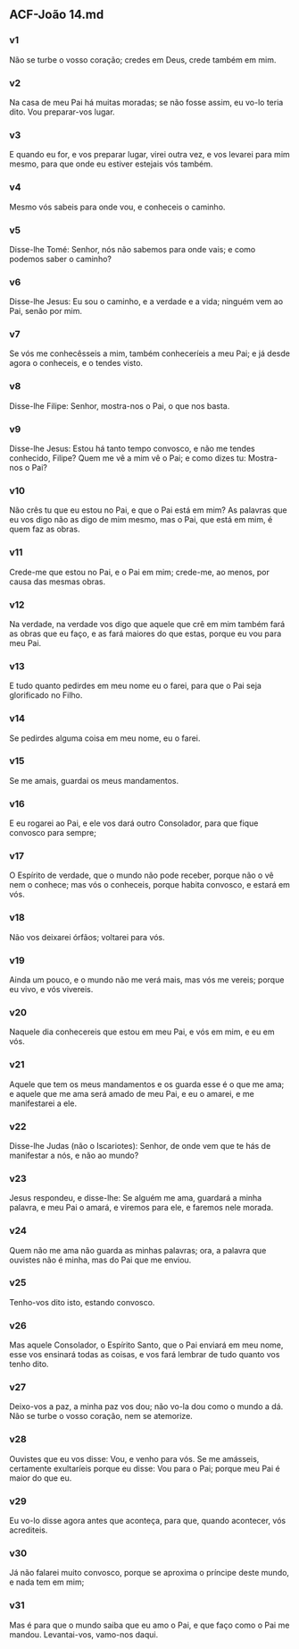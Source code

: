 ## ACF-João 14.md
### v1
 Não se turbe o vosso coração; credes em Deus, crede também em mim.
### v2
 Na casa de meu Pai há muitas moradas; se não fosse assim, eu vo-lo teria dito. Vou preparar-vos lugar.
### v3
 E quando eu for, e vos preparar lugar, virei outra vez, e vos levarei para mim mesmo, para que onde eu estiver estejais vós também.
### v4
 Mesmo vós sabeis para onde vou, e conheceis o caminho.
### v5
 Disse-lhe Tomé: Senhor, nós não sabemos para onde vais; e como podemos saber o caminho?
### v6
 Disse-lhe Jesus: Eu sou o caminho, e a verdade e a vida; ninguém vem ao Pai, senão por mim.
### v7
 Se vós me conhecêsseis a mim, também conheceríeis a meu Pai; e já desde agora o conheceis, e o tendes visto.
### v8
 Disse-lhe Filipe: Senhor, mostra-nos o Pai, o que nos basta.
### v9
 Disse-lhe Jesus: Estou há tanto tempo convosco, e não me tendes conhecido, Filipe? Quem me vê a mim vê o Pai; e como dizes tu: Mostra-nos o Pai?
### v10
 Não crês tu que eu estou no Pai, e que o Pai está em mim? As palavras que eu vos digo não as digo de mim mesmo, mas o Pai, que está em mim, é quem faz as obras.
### v11
 Crede-me que estou no Pai, e o Pai em mim; crede-me, ao menos, por causa das mesmas obras.
### v12
 Na verdade, na verdade vos digo que aquele que crê em mim também fará as obras que eu faço, e as fará maiores do que estas, porque eu vou para meu Pai.
### v13
 E tudo quanto pedirdes em meu nome eu o farei, para que o Pai seja glorificado no Filho.
### v14
 Se pedirdes alguma coisa em meu nome, eu o farei.
### v15
 Se me amais, guardai os meus mandamentos.
### v16
 E eu rogarei ao Pai, e ele vos dará outro Consolador, para que fique convosco para sempre;
### v17
 O Espírito de verdade, que o mundo não pode receber, porque não o vê nem o conhece; mas vós o conheceis, porque habita convosco, e estará em vós.
### v18
 Não vos deixarei órfãos; voltarei para vós.
### v19
 Ainda um pouco, e o mundo não me verá mais, mas vós me vereis; porque eu vivo, e vós vivereis.
### v20
 Naquele dia conhecereis que estou em meu Pai, e vós em mim, e eu em vós.
### v21
 Aquele que tem os meus mandamentos e os guarda esse é o que me ama; e aquele que me ama será amado de meu Pai, e eu o amarei, e me manifestarei a ele.
### v22
 Disse-lhe Judas (não o Iscariotes): Senhor, de onde vem que te hás de manifestar a nós, e não ao mundo?
### v23
 Jesus respondeu, e disse-lhe: Se alguém me ama, guardará a minha palavra, e meu Pai o amará, e viremos para ele, e faremos nele morada.
### v24
 Quem não me ama não guarda as minhas palavras; ora, a palavra que ouvistes não é minha, mas do Pai que me enviou.
### v25
 Tenho-vos dito isto, estando convosco.
### v26
 Mas aquele Consolador, o Espírito Santo, que o Pai enviará em meu nome, esse vos ensinará todas as coisas, e vos fará lembrar de tudo quanto vos tenho dito.
### v27
 Deixo-vos a paz, a minha paz vos dou; não vo-la dou como o mundo a dá. Não se turbe o vosso coração, nem se atemorize.
### v28
 Ouvistes que eu vos disse: Vou, e venho para vós. Se me amásseis, certamente exultaríeis porque eu disse: Vou para o Pai; porque meu Pai é maior do que eu.
### v29
 Eu vo-lo disse agora antes que aconteça, para que, quando acontecer, vós acrediteis.
### v30
 Já não falarei muito convosco, porque se aproxima o príncipe deste mundo, e nada tem em mim;
### v31
 Mas é para que o mundo saiba que eu amo o Pai, e que faço como o Pai me mandou. Levantai-vos, vamo-nos daqui.
